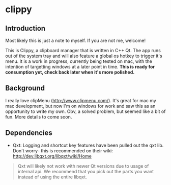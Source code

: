 clippy
======

Introduction
------------

Most likely this is just a note to myself. If you are not me, welcome!

This is Clippy, a clipboard manager that is written in C++ Qt. The app runs out of the system tray and will also feature a global os 
hotkey to trigger it's menu. It is a work in progress, currently being tested on mac, with
the intention of targetting windows at a later point in time. **This is ready for consumption yet, check back later when it's more polished.**

Background
----------

I really love clipMenu (http://www.clipmenu.com/). It's great for mac my mac development, but now I'm on windows for work and saw this as 
an opportunity to write my own. Obv, a solved problem, but seemed like a bit of fun. More details to come soon.

Dependencies
------------

* Qxt: Logging and shortcut key features have been pulled out the qxt lib. Don't worry- this is recommended on their wiki: http://dev.libqxt.org/libqxt/wiki/Home

> Qxt will likely not work with newer Qt versions due to usage of internal api. We recommend that you pick out the parts you want instead of using the entire libqxt.



